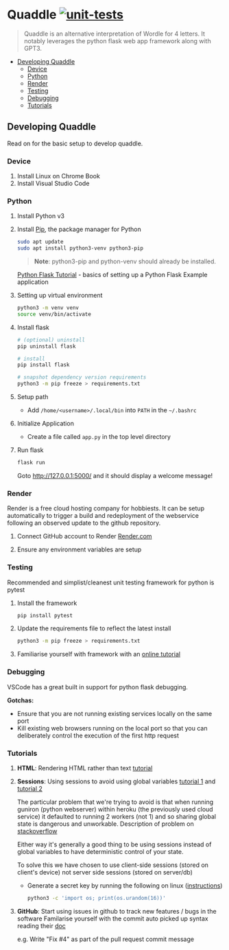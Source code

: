 # Quaddle [![unit-tests](https://github.com/steambun/caramel-slice/actions/workflows/main.yml/badge.svg)](https://github.com/steambun/caramel-slice/actions/workflows/main.yml)

> Quaddle is an alternative interpretation of Wordle for 4 letters.  It notably leverages the python flask web app framework along with GPT3.

- [Developing Quaddle](#develop)
  - [Device](#device)
  - [Python](#python)
  - [Render](#render)
  - [Testing](#testing)
  - [Debugging](#debugging)
  - [Tutorials](#tutorials)
 
## Developing Quaddle

Read on for the basic setup to develop quaddle.

### Device

1) Install Linux on Chrome Book
2) Install Visual Studio Code 

### Python

1) Install Python v3
2) Install [Pip](https://pip.pypa.io/en/stable/installation/), the package manager for Python
    ```sh
    sudo apt update
    sudo apt install python3-venv python3-pip
    ```

    > **Note**: python3-pip and python-venv should already be installed.

    [Python Flask Tutorial](https://realpython.com/flask-by-example-part-1-project-setup) - basics of setting up a Python Flask Example application

3) Setting up virtual environment
    ```sh
    python3 -m venv venv
    source venv/bin/activate
    ```
4) Install flask
    ```sh
    # (optional) uninstall
    pip uninstall flask

    # install
    pip install flask 

    # snapshot dependency version requirements
    python3 -m pip freeze > requirements.txt
    ```

5) Setup path
    - Add `/home/<username>/.local/bin` into `PATH` in the `~/.bashrc`

6) Initialize Application 
    - Create a file called `app.py` in the top level directory

7) Run flask
    ```sh
    flask run
    ```
    Goto http://127.0.0.1:5000/ and it should display a welcome message!

### Render

Render is a free cloud hosting company for hobbiests.  It can be setup automatically to trigger a build and redeployment of the webservice following an observed update to the github repository.

1) Connect GitHub account to Render
    [Render.com](https://render.com/)

2) Ensure any environment variables are setup

### Testing

Recommended and simplist/cleanest unit testing framework for python is pytest

1. Install the framework
    ```sh
    pip install pytest
    ```

2. Update the requirements file to reflect the latest install
    ```sh
    python3 -m pip freeze > requirements.txt
    ```

3. Familiarise yourself with framework with an [online tutorial](https://realpython.com/pytest-python-testing/)


### Debugging

VSCode has a great built in support for python flask debugging.  

**Gotchas:**
  * Ensure that you are not running existing services locally on the same port 
  * Kill existing web browsers running on the local port so that you can deliberately control the execution of the first http request


### Tutorials

1. **HTML**: Rendering HTML rather than text [tutorial](https://www.digitalocean.com/community/tutorials/how-to-make-a-web-application-using-flask-in-python-3)

2. **Sessions**: Using sessions to avoid using global variables [tutorial 1](https://vivek-kaushal.medium.com/handling-global-variables-in-flask-36c5b4564792) and [tutorial 2](https://flask-session.readthedocs.io/en/latest/)

    The particular problem that we're trying to avoid is that when running guniron (python webserver) within heroku (the previously used cloud service) it defaulted to running 2 workers (not 1) and so sharing global state is dangerous and unworkable.  Description of problem on [stackoverflow](https://stackoverflow.com/questions/62328835/why-my-flask-backend-is-unstable-on-heroku/62330039#62330039)

    Either way it's generally a good thing to be using sessions instead of global variables to have deterministic control of your state.

    To solve this we have chosen to use client-side sessions (stored on client's device) not server side sessions (stored on server/db)
      * Generate a secret key by running the following on linux ([instructions](https://flask.palletsprojects.com/en/1.1.x/config/#SECRET_KEY))        
        ```sh
        python3 -c 'import os; print(os.urandom(16))'
        ```

3) **GitHub**: Start using issues in github to track new features / bugs in the software
    Familarise yourself with the commit auto picked up syntax reading their [doc](https://docs.github.com/en/issues/tracking-your-work-with-issues/linking-a-pull-request-to-an-issue)
    
      e.g. Write "Fix #4" as part of the pull request commit message
